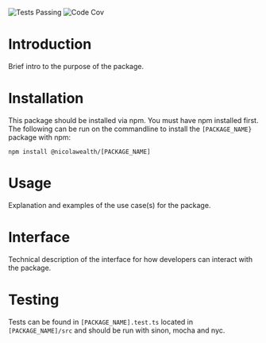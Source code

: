![Tests Passing](https://github.com/NicolaWealth/[PACKAGE_NAME]/actions/workflows/autoTestMainBadge.yml/badge.svg)
![Code Cov](https://img.shields.io/badge/dynamic/json?url=https%3A%2F%2Fgithub.com%2Fnicolawealth%2F[PACKAGE_NAME]%2Fraw%2Fmain%2Fcodecov/badge.json&query=%24.message&label=Code%20Coverage&color=%24.color)

# Introduction
Brief intro to the purpose of the package.

# Installation
This package should be installed via npm. You must have npm installed first. The following can be run on the commandline to install the `[PACKAGE_NAME}` package with npm:

`npm install @nicolawealth/[PACKAGE_NAME]`

# Usage
Explanation and examples of the use case(s) for the package.

# Interface
Technical description of the interface for how developers can interact with the package.

# Testing
Tests can be found in `[PACKAGE_NAME].test.ts` located in `[PACKAGE_NAME]/src` and should be run with sinon, mocha and nyc.
